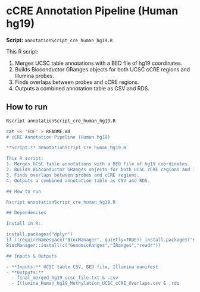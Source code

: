 # cCRE Annotation Pipeline (Human hg19)

**Script:** `annotationScript_cre_human_hg19.R`

This R script:
1. Merges UCSC table annotations with a BED file of hg19 coordinates.
2. Builds Bioconductor GRanges objects for both UCSC cCRE regions and Illumina probes.
3. Finds overlaps between probes and cCRE regions.
4. Outputs a combined annotation table as CSV and RDS.

## How to run

```bash
Rscript annotationScript_cre_human_hg19.R

cat << 'EOF' > README.md
# cCRE Annotation Pipeline (Human hg19)

**Script:** annotationScript_cre_human_hg19.R

This R script:
1. Merges UCSC table annotations with a BED file of hg19 coordinates.
2. Builds Bioconductor GRanges objects for both UCSC cCRE regions and Illumina probes.
3. Finds overlaps between probes and cCRE regions.
4. Outputs a combined annotation table as CSV and RDS.

## How to run

Rscript annotationScript_cre_human_hg19.R

## Dependencies

Install in R:

install.packages("dplyr")
if (!requireNamespace("BiocManager", quietly=TRUE)) install.packages("BiocManager")
BiocManager::install(c("GenomicRanges","IRanges","readr"))

## Inputs & Outputs

- **Inputs:** UCSC table CSV, BED file, Illumina manifest  
- **Outputs:**  
  - final_merged_hg19_ucsc_file.txt & .csv  
  - Illumina_Human_hg19_Methylation_UCSC_cCRE_Overlaps.csv & .rds

